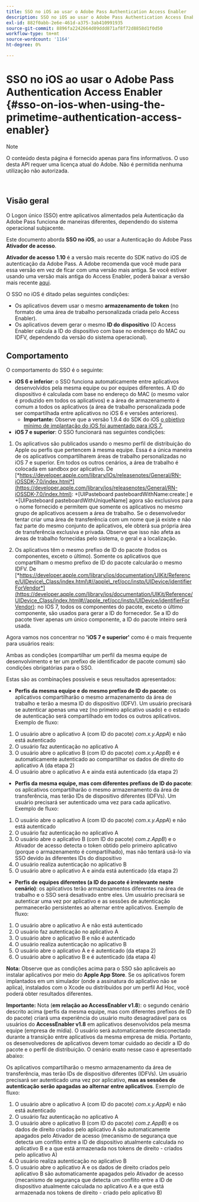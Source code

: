 ```yaml
---
title: SSO no iOS ao usar o Adobe Pass Authentication Access Enabler
description: SSO no iOS ao usar o Adobe Pass Authentication Access Enabler
exl-id: 882f0abb-2e6e-461d-a375-3ab410991935
source-git-commit: 8896fa2242664d09ddd871af8f72d8858d1f0d50
workflow-type: tm+mt
source-wordcount: '1164'
ht-degree: 0%

---
```


# SSO no iOS ao usar o Adobe Pass Authentication Access Enabler {#sso-on-ios-when-using-the-primetime-authentication-access-enabler}

>[!NOTE]
>
>O conteúdo desta página é fornecido apenas para fins informativos. O uso desta API requer uma licença atual do Adobe. Não é permitida nenhuma utilização não autorizada.

</br>

## Visão geral

O Logon único (SSO) entre aplicativos alimentados pela Autenticação da Adobe Pass funciona de maneiras diferentes, dependendo do sistema operacional subjacente.

Este documento aborda **SSO no iOS**, ao usar a Autenticação do Adobe Pass **Ativador de acesso**.

**Ativador de acesso** **1.10** é a versão mais recente do SDK nativo do iOS de autenticação da Adobe Pass. A Adobe recomenda que você mude para essa versão em vez de ficar com uma versão mais antiga. Se você estiver usando uma versão mais antiga do Access Enabler, poderá baixar a versão mais recente [aqui](https://tve.zendesk.com/hc/en-us/articles/204963209-iOS-Native-AccessEnabler-Library).

O SSO no iOS é ditado pelas seguintes condições:

- Os aplicativos devem usar o mesmo **armazenamento de token** (no formato de uma área de trabalho personalizada criada pelo Access Enabler).
- Os aplicativos devem gerar o mesmo **ID do dispositivo** (O Access Enabler calcula a ID do dispositivo com base no endereço do MAC ou IDFV, dependendo da versão do sistema operacional).

## Comportamento

O comportamento do SSO é o seguinte:

- **iOS 6 e inferior**: o SSO funciona automaticamente entre aplicativos desenvolvidos pela mesma equipe ou por equipes diferentes. A ID do dispositivo é calculada com base no endereço do MAC (o mesmo valor é produzido em todos os aplicativos) e a área de armazenamento é comum a todos os aplicativos (a área de trabalho personalizada pode ser compartilhada entre aplicativos no iOS 6 e versões anteriores).
   - **Importante:** Observe que a versão 1.9.4 do SDK do iOS [o objetivo mínimo de implantação do iOS foi aumentado para iOS 7.](https://tve.zendesk.com/hc/en-us/articles/204963209-iOS-Native-AccessEnabler-Library)
- **iOS 7 e superior**: O SSO funcionará nas seguintes condições:

1. Os aplicativos são publicados usando o mesmo perfil de distribuição do Apple ou perfis que pertencem à mesma equipe. Essa é a única maneira de os aplicativos compartilharem áreas de trabalho personalizadas no iOS 7 e superior. Em todos os outros cenários, a área de trabalho é colocada em sandbox por aplicativo. De [*https://developer.apple.com/library/IOs/releasenotes/General/RN-iOSSDK-7.0/index.html*](https://developer.apple.com/library/ios/releasenotes/General/RN-iOSSDK-7.0/index.html): \+\[UIPasteboard pasteboardWithName:create:\] e +\[UIPasteboard pasteboardWithUniqueName\] agora são exclusivos para o nome fornecido e permitem que somente os aplicativos no mesmo grupo de aplicativos acessem a área de trabalho. Se o desenvolvedor tentar criar uma área de transferência com um nome que já existe e não faz parte do mesmo conjunto de aplicativos, ele obterá sua própria área de transferência exclusiva e privada. Observe que isso não afeta as áreas de trabalho fornecidas pelo sistema, o geral e a localização.

1. Os aplicativos têm o mesmo prefixo de ID do pacote (todos os componentes, exceto o último). Somente os aplicativos que compartilham o mesmo prefixo de ID do pacote calcularão o mesmo IDFV. De [*https://developer.apple.com/library/ios/documentation/UIKit/Reference/UIDevice\_Class/index.html\#//apple\_ref/occ/instp/UIDevice/identifierForVendor*](https://developer.apple.com/library/ios/documentation/UIKit/Reference/UIDevice_Class/index.html#//apple_ref/occ/instp/UIDevice/identifierForVendor): no IOS 7, todos os componentes do pacote, exceto o último componente, são usados para gerar a ID do fornecedor. Se a ID do pacote tiver apenas um único componente, a ID do pacote inteiro será usada.

Agora vamos nos concentrar no **&#39;iOS 7 e superior&#39;** como é o mais frequente para usuários reais:

Ambas as condições (compartilhar um perfil da mesma equipe de desenvolvimento e ter um prefixo de identificador de pacote comum) são condições obrigatórias para o SSO.

Estas são as combinações possíveis e seus resultados apresentados:

- **Perfis da mesma equipe e do mesmo prefixo de ID do pacote**: os aplicativos compartilharão o mesmo armazenamento da área de trabalho e terão a mesma ID do dispositivo (IDFV). Um usuário precisará se autenticar apenas uma vez (no primeiro aplicativo usado) e o estado de autenticação será compartilhado em todos os outros aplicativos. Exemplo de fluxo:

1. O usuário abre o aplicativo A (com ID do pacote) *com.x.y.AppA*) e não está autenticado
1. O usuário faz autenticação no aplicativo A
1. O usuário abre o aplicativo B (com ID do pacote) *com.x.y.AppB*) e é automaticamente autenticado ao compartilhar os dados de direito do aplicativo A (da etapa 2)
1. O usuário abre o aplicativo A e ainda está autenticado (da etapa 2)



- **Perfis da mesma equipe, mas com diferentes prefixos de ID do pacote**: os aplicativos compartilharão o mesmo armazenamento da área de transferência, mas terão IDs de dispositivo diferentes (IDFVs). Um usuário precisará ser autenticado uma vez para cada aplicativo. Exemplo de fluxo:

1. O usuário abre o aplicativo A (com ID do pacote) *com.x.y.AppA*) e não está autenticado
1. O usuário faz autenticação no aplicativo A
1. O usuário abre o aplicativo B (com ID do pacote) *com.z.AppB*) e o Ativador de acesso detecta o token obtido pelo primeiro aplicativo (porque o armazenamento é compartilhado), mas não tentará usá-lo via SSO devido às diferentes IDs do dispositivo
1. O usuário realiza autenticação no aplicativo B
1. O usuário abre o aplicativo A e ainda está autenticado (da etapa 2)



- **Perfis de equipes diferentes (a ID do pacote é irrelevante neste cenário)**: os aplicativos terão armazenamentos diferentes na área de trabalho e o SSO será desativado entre eles. Um usuário precisará se autenticar uma vez por aplicativo e as sessões de autenticação permanecerão persistentes ao alternar entre aplicativos. Exemplo de fluxo:


1. O usuário abre o aplicativo A e não está autenticado
1. O usuário faz autenticação no aplicativo A
1. O usuário abre o aplicativo B e não é autenticado
1. O usuário realiza autenticação no aplicativo B
1. O usuário abre o aplicativo A e é autenticado (da etapa 2)
1. O usuário abre o aplicativo B e é autenticado (da etapa 4)

**Nota:** Observe que as condições acima para o SSO são aplicáveis ao instalar aplicativos por meio do **Apple App Store**. Se os aplicativos forem implantados em um simulador (onde a assinatura do aplicativo não se aplica), instalados com o Xcode ou distribuídos por um perfil Ad Hoc, você poderá obter resultados diferentes.

**Importante:** Nota (**em relação ao AccessEnabler v1.8**): o segundo cenário descrito acima (perfis da mesma equipe, mas com diferentes prefixos de ID do pacote) criará uma experiência do usuário muito desagradável para os usuários do **AccessEnabler v1.8** em aplicativos desenvolvidos pela mesma equipe (empresa de mídia). O usuário será automaticamente desconectado durante a transição entre aplicativos da mesma empresa de mídia. Portanto, os desenvolvedores de aplicativos devem tomar cuidado ao decidir a ID do pacote e o perfil de distribuição. O cenário exato nesse caso é apresentado abaixo:

Os aplicativos compartilharão o mesmo armazenamento da área de transferência, mas terão IDs de dispositivo diferentes (IDFVs). Um usuário precisará ser autenticado uma vez por aplicativo, **mas as sessões de autenticação serão apagadas ao alternar entre aplicativos**. Exemplo de fluxo:

1. O usuário abre o aplicativo A (com ID do pacote) *com.x.y.AppA*) e não está autenticado
1. O usuário faz autenticação no aplicativo A
1. O usuário abre o aplicativo B (com ID do pacote) *com.z.AppB*) e os dados de direito criados pelo aplicativo A são automaticamente apagados pelo Ativador de acesso (mecanismo de segurança que detecta um conflito entre a ID de dispositivo atualmente calculada no aplicativo B e a que está armazenada nos tokens de direito - criados pelo aplicativo A)
1. O usuário realiza autenticação no aplicativo B
1. O usuário abre o aplicativo A e os dados de direito criados pelo aplicativo B são automaticamente apagados pelo Ativador de acesso (mecanismo de segurança que detecta um conflito entre a ID de dispositivo atualmente calculada no aplicativo A e a que está armazenada nos tokens de direito - criado pelo aplicativo B)
